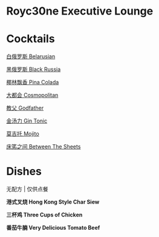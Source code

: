 # Royc30ne Executive Lounge

# Cocktails

[白俄罗斯 Belarusian](Recipes/%E7%99%BD%E4%BF%84%E7%BD%97%E6%96%AF%20Belarusian.md)

[黑俄罗斯 Black Russia](Recipes/%E9%BB%91%E4%BF%84%E7%BD%97%E6%96%AF%20Black%20Russia.md)

[椰林飘香 Pina Colada](Recipes/%E6%A4%B0%E6%9E%97%E9%A3%98%E9%A6%99%20Pina%20Colada.md)

[大都会 Cosmopolitan](Recipes/%E5%A4%A7%E9%83%BD%E4%BC%9A%20Cosmopolitan.md)

[教父 Godfather](Recipes/%E6%95%99%E7%88%B6%20Godfather.md)

[金汤力 Gin Tonic](Recipes/%E9%87%91%E6%B1%A4%E5%8A%9B%20Gin%20Tonic.md)

[莫吉托 Mojito](Recipes/%E8%8E%AB%E5%90%89%E6%89%98%20Mojito.md)

[床笫之间 Between The Sheets](Recipes/%E5%BA%8A%E7%AC%AB%E4%B9%8B%E9%97%B4%20Between%20The%20Sheets.md%)

# Dishes

无配方 | 仅供点餐

**港式叉烧 Hong Kong Style Char Siew**

**三杯鸡 Three Cups of Chicken**

**番茄牛腩 Very Delicious Tomato Beef**
